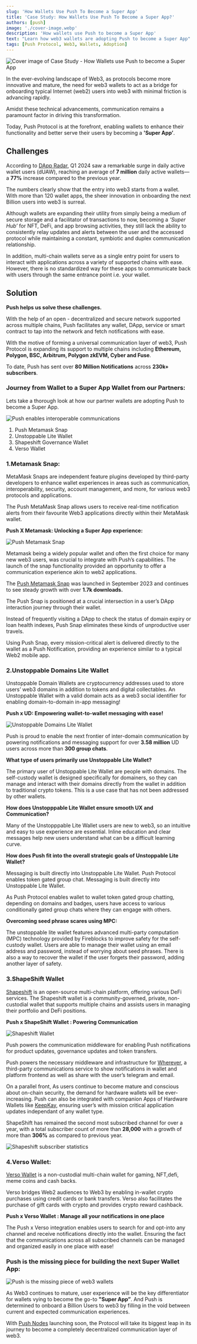 ```yaml
---
slug: 'How Wallets Use Push To Become a Super App'
title: 'Case Study: How Wallets Use Push To Become a Super App?'
authors: [push]
image: './cover-image.webp'
description: 'How wallets use Push to become a Super App'
text: "Learn how web3 wallets are adopting Push to become a Super App"
tags: [Push Protocol, Web3, Wallets, Adoption]
---
```


![Cover image of Case Study - How Wallets use Push to become a Super App](./cover-image.webp)

<!--truncate-->

In the ever-evolving landscape of Web3, as protocols become more innovative and mature, the need for web3 wallets to act as a bridge for onboarding typical Internet (web2) users into web3 with minimal friction is advancing rapidly. 

Amidst these technical advancements, communication remains a paramount factor in driving this transformation. 

Today, Push Protocol is at the forefront, enabling wallets to enhance their functionality and better serve their users by becoming a **'Super App’**.

## Challenges
According to [DApp Radar](https://dappradar.com/blog/state-of-the-dapp-industry-q1-2024), Q1 2024 saw a remarkable surge in daily active wallet users (dUAW), reaching an average of **7 million** daily active wallets—a **77%** increase compared to the previous year.

The numbers clearly show that the entry into web3 starts from a wallet. With more than 120 wallet apps, the sheer innovation in onboarding the next Billion users into web3 is surreal.

Although wallets are expanding their utility from simply being a medium of secure storage and a facilitator of transactions to now, becoming a *‘Super Hub’* for NFT, DeFi, and app browsing activities, they still lack the ability to consistently relay updates and alerts between the user and the accessed protocol while maintaining a constant, symbiotic and duplex communication relationship.

In addition, multi-chain wallets serve as a single entry point for users to interact with applications across a variety of supported chains with ease. However, there is no standardized way for these apps to communicate back with users through the same entrance point i.e. your wallet.


## Solution

**Push helps us solve these challenges.**

With the help of an open - decentralized and secure network supported across multiple chains, Push facilitates any wallet, DApp, service or smart contract to tap into the network and fetch notifications with ease.

With the motive of forming a universal communication layer of web3, Push Protocol is expanding its support to multiple chains including **Ethereum, Polygon, BSC, Arbitrum, Polygon zkEVM, Cyber and Fuse**.

To date, Push has sent over **80 Million Notifications** across **230k+ subscribers**.

### Journey from Wallet to a Super App Wallet from our Partners: ###

Lets take a thorough look at how our partner wallets are adopting Push to become a Super App.

<!-- Interoperable Communications Image -->
![Push enables interoperable communications](./image1.webp)

1. Push Metamask Snap
2. Unstoppable Lite Wallet
3. Shapeshift Governance Wallet
4. Verso Wallet


### 1.Metamask Snap:

MetaMask Snaps are independent feature plugins developed by third-party developers to enhance wallet experiences in areas such as communication, interoperability, security, account management, and more, for various web3 protocols and applications.

The Push MetaMask Snap allows users to receive real-time notification alerts from their favourite Web3 applications directly within their MetaMask wallet.

**Push X Metamask: Unlocking a Super App experience:**

<!-- metamsk snap screenshot -->
![Push Metamask Snap](./image2.webp)

Metamask being a widely popular wallet and often the first choice for many new web3 users, was crucial to integrate with Push’s capabilities. The launch of the snap functionality provided an opportunity to offer a communication experience akin to web2 applications.

The [Push Metamask Snap](https://snaps.metamask.io/snap/npm/pushprotocol/snap/?utm_source=google&utm_medium=blog&utm_campaign=case_study_supper_app) was launched in September 2023 and continues to see steady growth with over **1.7k downloads.**

The Push  Snap is positioned at a crucial intersection in a user’s DApp interaction journey through their wallet. 

Instead of frequently visiting a DApp to check the status of domain expiry or loan health indexes, Push Snap eliminates these kinds of unproductive user travels. 

Using Push Snap, every mission-critical alert is delivered directly to the wallet as a Push Notification, providing an experience similar to a typical Web2 mobile app.


### 2.Unstoppable Domains Lite Wallet

Unstoppable Domain Wallets are cryptocurrency addresses used to store users’ web3 domains in addition to tokens and digital collectables.
An Unstoppable Wallet with a valid domain acts as a web3 social identifier for enabling domain-to-domain in-app messaging!

**Push x UD: Empowering wallet-to-wallet messaging with ease!**

<!-- unstoppable lite wallet screen shot -->
![Unstoppable Domains Lite Wallet](./image3.webp)

Push is proud to enable the next frontier of inter-domain communication by powering notifications and messaging support for over **3.58 million** UD users across more than **300 group chats**.


**What type of users primarily use Unstoppable Lite Wallet?**

The primary user of Unstoppable Lite Wallet are people with domains. The self-custody wallet is designed specifically for domainers, so they can manage and interact with their domains directly from the wallet in addition to traditional crypto tokens. This is a use case that has not been addressed by other wallets.

**How does Unstopppable Lite Wallet ensure smooth UX and Communication?**

Many of the Unstopppable Lite Wallet users are new to web3, so an intuitive and easy to use experience are essential. Inline education and clear messages help new users understand what can be a difficult learning curve.


**How does Push fit into the overall strategic goals of Unstoppable Lite Wallet?**

Messaging is built directly into Unstoppable Lite Wallet. Push Protocol enables token gated group chat. Messaging is built directly into Unstoppable Lite Wallet.

As Push Protocol enables wallet to wallet token gated group chatting, depending on domains and badges, users have access to various conditionally gated group chats where they can engage with others.



**Overcoming seed phrase scares using MPC:**

The unstoppable lite wallet features advanced multi-party computation (MPC) technology provided by Fireblocks to improve safety for the self-custody wallet. Users are able to manage their wallet using an email address and password, instead of worrying about seed phrases. There is also a way to recover the wallet if the user forgets their password, adding another layer of safety.


### 3.ShapeShift Wallet

[Shapeshift](https://app.shapeshift.com/) is an open-source multi-chain platform, offering various DeFi services. The Shapeshift wallet is a community-governed, private, non-custodial wallet that supports multiple chains and assists users in managing their portfolio and DeFi positions.

**Push x ShapeShift  Wallet : Powering Communication**

<!-- shapeshift wallet screenshot -->
![Shapeshift Wallet](./image4.webp)

Push powers the communication middleware for enabling Push notifications for product updates, governance updates and token transfers. 

Push powers the necessary middleware and infrastructure for [Wherever](https://www.wherever.im/), a third-party communications service to show notifications in wallet and platform frontend as well as share with the user’s telegram and email.

On a parallel front, As users continue to become mature and conscious about on-chain security, the demand for hardware wallets will be ever-increasing. Push can also be integrated with companion Apps of Hardware Wallets like [KeepKay](https://www.keepkey.com/), ensuring user’s with mission critical application updates independant of any wallet type.

ShapeShift has remained the second most subscribed channel for over a year, with a total subscriber count of more than **28,000** with a growth of more than **306%** as compared to previous year.
<!-- shapeshift subscriber count -->
![Shapeshift subscriber statistics](./image5.webp)


### 4.Verso Wallet:

[Verso Wallet](https://get-verso.com/) is a non-custodial multi-chain wallet for gaming, NFT,defi, meme coins and cash backs.

Verso bridges Web2 audiences to Web3 by enabling in-wallet crypto purchases using credit cards or bank transfers. Verso also facilitates the purchase of gift cards with crypto and provides crypto reward cashback.

**Push x Verso Wallet : Manage all your notifications in one place**

The Push x Verso integration enables users to search for and opt-into any channel and receive notifications directly into the wallet. Ensuring the fact that the communications across all subscribed channels can be managed and organized easily in one place with ease!

### Push is the missing piece for building the next Super Wallet App:

![Push is the missing piece of web3 wallets](./image6.webp)

As Web3 continues to mature, user experience will be the key differentiator for wallets vying to become the go-to **"Super App”**. And Push is determined to onboard a Billion Users to web3 by filling in the void between current and expected communication experiences.

With [Push Nodes](https://push.org/blog/explaining-push-nodes/) launching soon, the Protocol will take its biggest leap in its journey to become a completely decentralized communication layer of web3.
